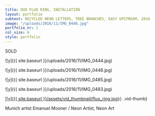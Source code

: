 ```yaml
---
title: DUO FLUO RING, INSTALLATION
layout: portfolio
subtext: RECYCLED NEON LETTERS, TREE BRANCHES, EASY UPSTREAM, 2016
image: "/uploads/2016/11/IMG_0448.jpg"
portfolio_nr: 1
col_size: 6
style: portfolio
---
```

SOLD

![y]({{ site.baseurl }}/uploads/2016/11/IMG_0444.jpg)

![y]({{ site.baseurl }}/uploads/2016/11/IMG_0448.jpg)

![y]({{ site.baseurl }}/uploads/2016/11/IMG_0485.jpg)

![y]({{ site.baseurl }}/uploads/2016/11/IMG_0483.jpg)

[![y]({{ site.baseurl }}/assets/vid_thumbnail/fluo_ring.jpg)](https://www.youtube.com/watch?v=NNimt3IkR_A){: .vid-thumb}


Munich artist Emanuel Mooner / Neon Artist, Neon Art